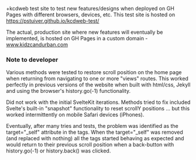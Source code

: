 +kcdweb test site to test new features/designs when deployed on GH Pages with different browsers, devices, etc.
This test site is hosted on https://pstuiver.github.io/kcdweb-test/

The actual, production site where new features will eventually be implemented, is hosted on GH Pages in a custom domain - www.kidzcandurban.com

### Note to developer

Various methods were tested to restore scroll position on the home page when returning from navigating to one or more "views" routes.
This worked perfectly in previous versions of the website when built with html/css, Jekyll and using the browser's history.go(-1) functionality.

Did not work with the initial SvelteKit iterations. Methods tried to fix included Svelte's built-in "snapshot" functionality to reset scrollY positions ... but this worked intermittently on mobile Safari devices (iPhones).

Eventually, after many tries and tests, the problem was identified as the target="\_self" attribute in the <a> tags.
When the target="\_self" was removed (and replaced with nothing) all the <a> tags started behaving as expected and would return to their previous scroll position when a back-button with history.go(-1) or history.back() was clicked.
